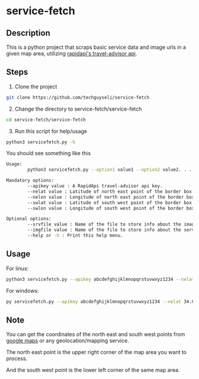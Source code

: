 # service-fetch

## Description

This is a python project that scraps basic service data and image urls in a given map area, utilizing [rapidapi's travel-advisor api](https://rapidapi.com/apidojo/api/travel-advisor).

## Steps

1) Clone the project

```bash
git clone https://github.com/techguyseli/service-fetch
```

2) Change the directory to service-fetch/service-fetch

```bash
cd service-fetch/service-fetch
```

3) Run this script for help/usage

```bash
python3 servicefetch.py -h
```

You should see something like this

```bash
Usage:
        python3 servicefetch.py --option1 value1 --option2 value2. . .

Mandatory options:
        --apikey value : A RapidApi travel-advisor api key.
        --nelat value : Latitude of north east point of the border box.
        --nelon value : Longitude of north east point of the border box.
        --swlat value : Latitude of south west point of the border box.
        --swlon value : Longitude of south west point of the border box.

Optional options:
        --srvfile value : Name of the file to store info about the images.
        --imgfile value : Name of the file to store info about the services.
        --help or -h : Print this help menu.
```

## Usage

For linux:

```bash
python3 servicefetch.py --apikey abcdefghijklmnopqrstuvwxyz1234 --nelat 34.015615 --nelon -6.837911 --swlat 34.027139 --swlon -6.817054
```

For windows:

```bash
py servicefetch.py --apikey abcdefghijklmnopqrstuvwxyz1234 --nelat 34.015615 --nelon -6.837911 --swlat 34.027139 --swlon -6.817054
```

## Note

You can get the coordinates of the north east and south west points from [google maps](https://www.google.com/maps) or any geolocation/mapping service.

The north east point is the upper right corner of the map area you want to process.

And the south west point is the lower left corner of the same map area.


